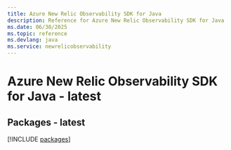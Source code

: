 ```yaml
---
title: Azure New Relic Observability SDK for Java
description: Reference for Azure New Relic Observability SDK for Java
ms.date: 06/30/2025
ms.topic: reference
ms.devlang: java
ms.service: newrelicobservability
---
```

# Azure New Relic Observability SDK for Java - latest
## Packages - latest
[!INCLUDE [packages](new-relic-observability-index.md)]
